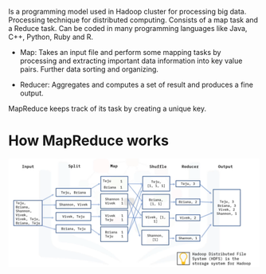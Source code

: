 Is a programming model used in Hadoop cluster for processing big data.
Processing technique for distributed computing.
Consists of a map task and a Reduce task.
Can be coded in many programming languages like Java, C++, Python, Ruby and R.

- Map:
Takes an input file  and perform some mapping tasks by processing and extracting important data information into key value pairs.
Further data sorting and organizing.

- Reducer:
Aggregates and computes a set of result and produces a fine output.

MapReduce keeps track of its task by creating a unique key.

# How MapReduce works

![image](./mapreduce.png)

